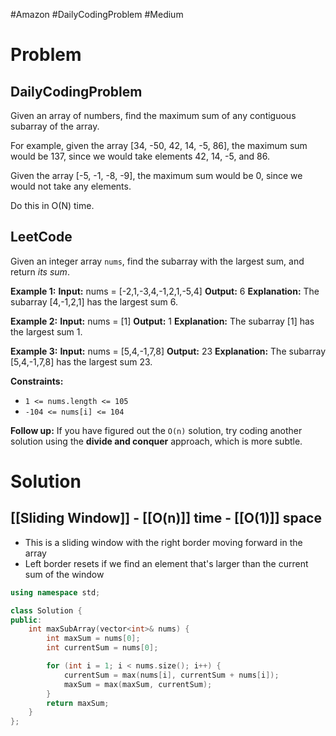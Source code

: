 #Amazon #DailyCodingProblem #Medium 
# Problem

## DailyCodingProblem

Given an array of numbers, find the maximum sum of any contiguous subarray of the array.

For example, given the array [34, -50, 42, 14, -5, 86], the maximum sum would be 137, since we would take elements 42, 14, -5, and 86.

Given the array [-5, -1, -8, -9], the maximum sum would be 0, since we would not take any elements.

Do this in O(N) time.
## LeetCode

Given an integer array `nums`, find the subarray with the largest sum, and return _its sum_.

**Example 1:**
**Input:** nums = [-2,1,-3,4,-1,2,1,-5,4]
**Output:** 6
**Explanation:** The subarray [4,-1,2,1] has the largest sum 6.

**Example 2:**
**Input:** nums = [1]
**Output:** 1
**Explanation:** The subarray [1] has the largest sum 1.

**Example 3:**
**Input:** nums = [5,4,-1,7,8]
**Output:** 23
**Explanation:** The subarray [5,4,-1,7,8] has the largest sum 23.

**Constraints:**
- `1 <= nums.length <= 105`
- `-104 <= nums[i] <= 104`

**Follow up:** If you have figured out the `O(n)` solution, try coding another solution using the **divide and conquer** approach, which is more subtle.

# Solution

## [[Sliding Window]] - [[O(n)]] time - [[O(1)]] space

- This is a sliding window with the right border moving forward in the array
- Left border resets if we find an element that's larger than the current sum of the window

```cpp
using namespace std;

class Solution {
public:
    int maxSubArray(vector<int>& nums) {
        int maxSum = nums[0];
        int currentSum = nums[0];

        for (int i = 1; i < nums.size(); i++) {
            currentSum = max(nums[i], currentSum + nums[i]);
            maxSum = max(maxSum, currentSum);
        }
        return maxSum;
    }
};
```